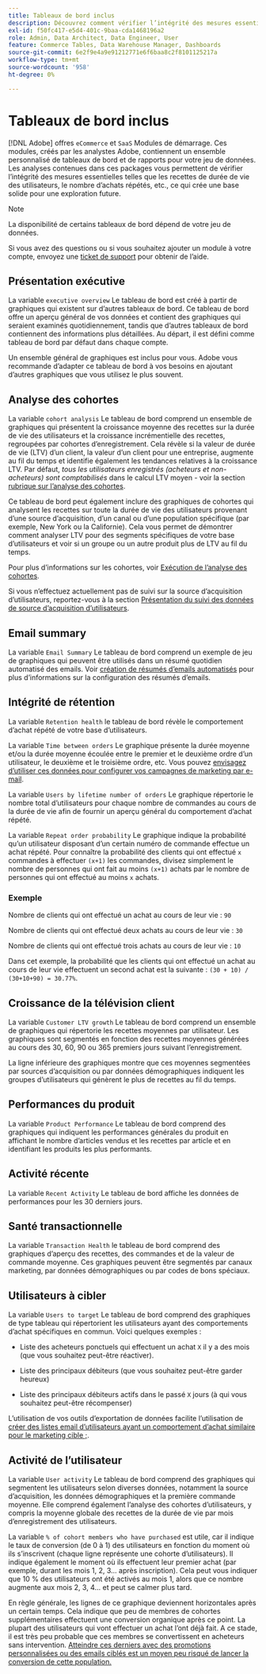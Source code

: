 ```yaml
---
title: Tableaux de bord inclus
description: Découvrez comment vérifier l’intégrité des mesures essentielles telles que les recettes de durée de vie des utilisateurs, le nombre d’achats répétés, etc., ce qui crée des bases solides pour l’exploration future.
exl-id: f50fc417-e5d4-401c-9baa-cda1468196a2
role: Admin, Data Architect, Data Engineer, User
feature: Commerce Tables, Data Warehouse Manager, Dashboards
source-git-commit: 6e2f9e4a9e91212771e6f6baa8c2f8101125217a
workflow-type: tm+mt
source-wordcount: '958'
ht-degree: 0%

---
```


# Tableaux de bord inclus

[!DNL Adobe] offres `eCommerce` et `SaaS` Modules de démarrage. Ces modules, créés par les analystes Adobe, contiennent un ensemble personnalisé de tableaux de bord et de rapports pour votre jeu de données. Les analyses contenues dans ces packages vous permettent de vérifier l’intégrité des mesures essentielles telles que les recettes de durée de vie des utilisateurs, le nombre d’achats répétés, etc., ce qui crée une base solide pour une exploration future.

>[!NOTE]
>
>La disponibilité de certains tableaux de bord dépend de votre jeu de données.

Si vous avez des questions ou si vous souhaitez ajouter un module à votre compte, envoyez une [ticket de support](https://experienceleague.adobe.com/docs/commerce-knowledge-base/kb/troubleshooting/miscellaneous/mbi-service-policies.html) pour obtenir de l’aide.

## Présentation exécutive

La variable `executive overview` Le tableau de bord est créé à partir de graphiques qui existent sur d’autres tableaux de bord. Ce tableau de bord offre un aperçu général de vos données et contient des graphiques qui seraient examinés quotidiennement, tandis que d’autres tableaux de bord contiennent des informations plus détaillées. Au départ, il est défini comme tableau de bord par défaut dans chaque compte.

Un ensemble général de graphiques est inclus pour vous. Adobe vous recommande d’adapter ce tableau de bord à vos besoins en ajoutant d’autres graphiques que vous utilisez le plus souvent.

## Analyse des cohortes

La variable `cohort analysis` Le tableau de bord comprend un ensemble de graphiques qui présentent la croissance moyenne des recettes sur la durée de vie des utilisateurs et la croissance incrémentielle des recettes, regroupées par cohortes d’enregistrement. Cela révèle si la valeur de durée de vie (LTV) d’un client, la valeur d’un client pour une entreprise, augmente au fil du temps et identifie également les tendances relatives à la croissance LTV. Par défaut, *tous les utilisateurs enregistrés (acheteurs et non-acheteurs) sont comptabilisés* dans le calcul LTV moyen - voir la section [rubrique sur l’analyse des cohortes](../../data-analyst/dev-reports/cohort-rpt-bldr.md).

Ce tableau de bord peut également inclure des graphiques de cohortes qui analysent les recettes sur toute la durée de vie des utilisateurs provenant d’une source d’acquisition, d’un canal ou d’une population spécifique (par exemple, New York ou la Californie). Cela vous permet de démontrer comment analyser LTV pour des segments spécifiques de votre base d’utilisateurs et voir si un groupe ou un autre produit plus de LTV au fil du temps.

Pour plus d’informations sur les cohortes, voir [Exécution de l’analyse des cohortes](../../data-analyst/dev-reports/cohort-rpt-bldr.md).

Si vous n’effectuez actuellement pas de suivi sur la source d’acquisition d’utilisateurs, reportez-vous à la section [Présentation du suivi des données de source d’acquisition d’utilisateurs](../../data-analyst/analysis/google-track-user-acq.md).

## Email summary

La variable `Email Summary` Le tableau de bord comprend un exemple de jeu de graphiques qui peuvent être utilisés dans un résumé quotidien automatisé des emails. Voir [création de résumés d’emails automatisés](../../data-user/export-data/email-summaries.md) pour plus d’informations sur la configuration des résumés d’emails.  

## Intégrité de rétention

La variable `Retention health` le tableau de bord révèle le comportement d’achat répété de votre base d’utilisateurs.

La variable `Time between orders` Le graphique présente la durée moyenne et/ou la durée moyenne écoulée entre le premier et le deuxième ordre d’un utilisateur, le deuxième et le troisième ordre, etc. Vous pouvez [envisagez d’utiliser ces données pour configurer vos campagnes de marketing par e-mail](http://blog.rjmetrics.com/acting-on-marketing-data-in-your-rjmetrics-online-dashboard/).

La variable `Users by lifetime number of orders` Le graphique répertorie le nombre total d’utilisateurs pour chaque nombre de commandes au cours de la durée de vie afin de fournir un aperçu général du comportement d’achat répété.  

La variable `Repeat order probability` Le graphique indique la probabilité qu’un utilisateur disposant d’un certain numéro de commande effectue un achat répété. Pour connaître la probabilité des clients qui ont effectué `x` commandes à effectuer `(x+1)` les commandes, divisez simplement le nombre de personnes qui ont fait au moins `(x+1)` achats par le nombre de personnes qui ont effectué au moins `x` achats.

### Exemple

Nombre de clients qui ont effectué un achat au cours de leur vie : `90`

Nombre de clients qui ont effectué deux achats au cours de leur vie : `30`

Nombre de clients qui ont effectué trois achats au cours de leur vie : `10`

Dans cet exemple, la probabilité que les clients qui ont effectué un achat au cours de leur vie effectuent un second achat est la suivante : `(30 + 10) / (30+10+90) = 30.77%`.

## Croissance de la télévision client

La variable `Customer LTV growth` Le tableau de bord comprend un ensemble de graphiques qui répertorie les recettes moyennes par utilisateur. Les graphiques sont segmentés en fonction des recettes moyennes générées au cours des 30, 60, 90 ou 365 premiers jours suivant l’enregistrement.  

La ligne inférieure des graphiques montre que ces moyennes segmentées par sources d’acquisition ou par données démographiques indiquent les groupes d’utilisateurs qui génèrent le plus de recettes au fil du temps.

## Performances du produit

La variable `Product Performance` Le tableau de bord comprend des graphiques qui indiquent les performances générales du produit en affichant le nombre d’articles vendus et les recettes par article et en identifiant les produits les plus performants.

## Activité récente

La variable `Recent Activity` Le tableau de bord affiche les données de performances pour les 30 derniers jours.

## Santé transactionnelle

La variable `Transaction Health` le tableau de bord comprend des graphiques d’aperçu des recettes, des commandes et de la valeur de commande moyenne. Ces graphiques peuvent être segmentés par canaux marketing, par données démographiques ou par codes de bons spéciaux.

## Utilisateurs à cibler

La variable `Users to target` Le tableau de bord comprend des graphiques de type tableau qui répertorient les utilisateurs ayant des comportements d’achat spécifiques en commun. Voici quelques exemples :

* Liste des acheteurs ponctuels qui effectuent un achat `X` il y a des mois (que vous souhaitez peut-être réactiver).

* Liste des principaux débiteurs (que vous souhaitez peut-être garder heureux)

* Liste des principaux débiteurs actifs dans le passé `X` jours (à qui vous souhaitez peut-être récompenser)

L’utilisation de vos outils d’exportation de données facilite l’utilisation de [créer des listes email d’utilisateurs ayant un comportement d’achat similaire pour le marketing cible ;](http://blog.rjmetrics.com/creating-contact-lists-for-top-customers/).

## Activité de l’utilisateur

La variable `User activity` Le tableau de bord comprend des graphiques qui segmentent les utilisateurs selon diverses données, notamment la source d’acquisition, les données démographiques et la première commande moyenne. Elle comprend également l’analyse des cohortes d’utilisateurs, y compris la moyenne globale des recettes de la durée de vie par mois d’enregistrement des utilisateurs.

La variable `% of cohort members who have purchased` est utile, car il indique le taux de conversion (de 0 à 1) des utilisateurs en fonction du moment où ils s’inscrivent (chaque ligne représente une cohorte d’utilisateurs). Il indique également le moment où ils effectuent leur premier achat (par exemple, durant les mois 1, 2, 3... après inscription). Cela peut vous indiquer que 10 % des utilisateurs ont été activés au mois 1, alors que ce nombre augmente aux mois 2, 3, 4... et peut se calmer plus tard.

En règle générale, les lignes de ce graphique deviennent horizontales après un certain temps. Cela indique que peu de membres de cohortes supplémentaires effectuent une conversion organique après ce point. La plupart des utilisateurs qui vont effectuer un achat l’ont déjà fait. A ce stade, il est très peu probable que ces membres se convertissent en acheteurs sans intervention. [Atteindre ces derniers avec des promotions personnalisées ou des emails ciblés est un moyen peu risqué de lancer la conversion de cette population.](http://blog.rjmetrics.com/acting-on-marketing-data-in-your-rjmetrics-online-dashboard/)
